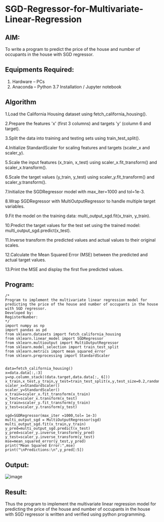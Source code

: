 # SGD-Regressor-for-Multivariate-Linear-Regression

## AIM:
To write a program to predict the price of the house and number of occupants in the house with SGD regressor.

## Equipments Required:
1. Hardware – PCs
2. Anaconda – Python 3.7 Installation / Jupyter notebook

## Algorithm
1.Load the California Housing dataset using fetch_california_housing().

2.Prepare the features 'x' (first 3 columns) and targets 'y' (column 6 and target).

3.Split the data into training and testing sets using train_test_split().

4.Initialize StandardScaler for scaling features and targets (scaler_x and scaler_y).

5.Scale the input features (x_train, x_test) using scaler_x.fit_transform() and scaler_x.transform().

6.Scale the target values (y_train, y_test) using scaler_y.fit_transform() and scaler_y.transform().

7.Initialize the SGDRegressor model with max_iter=1000 and tol=1e-3.

8.Wrap SGDRegressor with MultiOutputRegressor to handle multiple target variables.

9.Fit the model on the training data: multi_output_sgd.fit(x_train, y_train).

10.Predict the target values for the test set using the trained model: multi_output_sgd.predict(x_test).

11.Inverse transform the predicted values and actual values to their original scales.

12.Calculate the Mean Squared Error (MSE) between the predicted and actual target values.

13.Print the MSE and display the first five predicted values.


## Program:
```
/*
Program to implement the multivariate linear regression model for predicting the price of the house and number of occupants in the house with SGD regressor.
Developed by: 
RegisterNumber:
*/
import numpy as np
import pandas as pd
from sklearn.datasets import fetch_california_housing
from sklearn.linear_model import SGDRegressor
from sklearn.multioutput import MultiOutputRegressor
from sklearn.model_selection import train_test_split
from sklearn.metrics import mean_squared_error
from sklearn.preprocessing import StandardScaler


data=fetch_california_housing()
x=data.data[:,:3]
y=np.column_stack((data.target,data.data[:, 6]))
x_train,x_test,y_train,y_test=train_test_split(x,y,test_size=0.2,random_state=42)
scaler_x=StandardScaler()
scaler_y=StandardScaler()
x_train=scaler_x.fit_transform(x_train)
x_test=scaler_x.transform(x_test)
y_train=scaler_y.fit_transform(y_train)
y_test=scaler_y.transform(y_test)

sgd=SGDRegressor(max_iter =1000,tol= 1e-3)
multi_output_sgd = MultiOutputRegressor(sgd)
multi_output_sgd.fit(x_train,y_train)
y_pred=multi_output_sgd.predict(x_test)
y_pred=scaler_y.inverse_transform(y_pred)
y_test=scaler_y.inverse_transform(y_test)
mse=mean_squared_error(y_test,y_pred)
print("Mean Squared Error:",mse)
print("\nPredictions:\n",y_pred[:5])

```

## Output:
![image](https://github.com/user-attachments/assets/f4de6624-e60b-466c-a2df-4582dcc8ce7b)


## Result:
Thus the program to implement the multivariate linear regression model for predicting the price of the house and number of occupants in the house with SGD regressor is written and verified using python programming.
